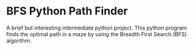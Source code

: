 # BFS Python Path Finder
A brief but interesting intermediate python project. This python program finds the optimal path in a maze by using the Breadth First Search (BFS) algorithm.
